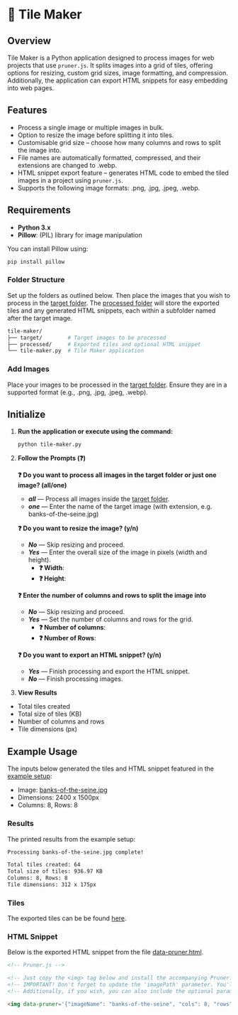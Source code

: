 # 🧩 Tile Maker

## Overview

Tile Maker is a Python application designed to process images for web projects that use `pruner.js`. It splits images into a grid of tiles, offering options for resizing, custom grid sizes, image formatting, and compression. Additionally, the application can export HTML snippets for easy embedding into web pages.

## Features

- Process a single image or multiple images in bulk.
- Option to resize the image before splitting it into tiles.
- Customisable grid size – choose how many columns and rows to split the image into.
- File names are automatically formatted, compressed, and their extensions are changed to .webp.
- HTML snippet export feature – generates HTML code to embed the tiled images in a project using `pruner.js`.
- Supports the following image formats: .png, .jpg, .jpeg, .webp.

## Requirements

- **Python 3.x**
- **Pillow**: (PIL) library for image manipulation

You can install Pillow using:

```bash
pip install pillow
```

### Folder Structure

Set up the folders as outlined below. Then place the images that you wish to process in the [target folder](/tile-maker/target/). The [processed folder](/tile-maker/processed/) will store the exported tiles and any generated HTML snippets, each within a subfolder named after the target image.

```bash
tile-maker/
├── target/        # Target images to be processed
├── processed/     # Exported tiles and optional HTML snippet
└── tile-maker.py  # Tile Maker application
```

### Add Images

Place your images to be processed in the [target folder](/tile-maker/target/). Ensure they are in a supported format (e.g., .png, .jpg, .jpeg, .webp).

## Initialize

1. **Run the application or execute using the command:**

    ```
    python tile-maker.py
    ```

2. **Follow the Prompts (❓)**

    **❓ Do you want to process all images in the target folder or just one image? (all/one)**
    - ***all*** — Process all images inside the [target folder](/tile-maker/target/).
    - ***one*** —  Enter the name of the target image (with extension, e.g. banks-of-the-seine.jpg)

    **❓ Do you want to resize the image? (y/n)**
    - ***No*** — Skip resizing and proceed.
    - ***Yes*** — Enter the overall size of the image in pixels (width and height).
      - **❓ Width**:
      - **❓ Height**:

    **❓ Enter the number of columns and rows to split the image into**
    - ***No*** — Skip resizing and proceed.
    - ***Yes*** — Set the number of columns and rows for the grid.
      - **❓ Number of columns**:
      - **❓ Number of Rows**:
    
    **❓ Do you want to export an HTML snippet? (y/n)**
    - ***Yes*** — Finish processing and export the HTML snippet.
    - ***No*** — Finish processing images.

3.	**View Results**
  - Total tiles created
  - Total size of tiles (KB)
  - Number of columns and rows
  - Tile dimensions (px)

## Example Usage

The inputs below generated the tiles and HTML snippet featured in the [example setup](/README.md#example-html-setup):

- Image: [banks-of-the-seine.jpg](/tile-maker/target/banks-of-the-seine.jpg)
- Dimensions: 2400 x 1500px
- Columns: 8, Rows: 8

### Results

The printed results from the example setup:

```bash
Processing banks-of-the-seine.jpg complete!

Total tiles created: 64
Total size of tiles: 936.97 KB
Columns: 8, Rows: 8
Tile dimensions: 312 x 175px
```

### Tiles

The exported tiles can be be found [here](/tile-maker/processed/banks-of-the-seine/).

### HTML Snippet

Below is the exported HTML snippet from the file [data-pruner.html](/tile-maker/processed/banks-of-the-seine/data-pruner.html).

```html
<!-- Pruner.js -->

<!-- Just copy the <img> tag below and install the accompanying Pruner.js <script> from the repo into your project. -->
<!-- IMPORTANT! Don't forget to update the 'imagePath' parameter. You'll also need some alt text for your image! -->
<!-- Additionally, if you wish, you can also include the optional parameters as found in the documentation for 'ROI', 'mobileBreak', and 'mobileScale'. -->

<img data-pruner='{"imageName": "banks-of-the-seine", "cols": 8, "rows": 8, "tileWidth": 312, "tileHeight": 175, "imagePath": "/your-path-goes-here"}' alt="" loading="lazy">
```